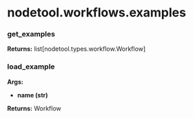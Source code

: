 # nodetool.workflows.examples

### get_examples

**Returns:** list[nodetool.types.workflow.Workflow]

### load_example

**Args:**
- **name (str)**

**Returns:** Workflow

